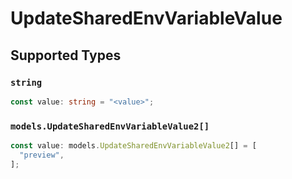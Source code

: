 # UpdateSharedEnvVariableValue


## Supported Types

### `string`

```typescript
const value: string = "<value>";
```

### `models.UpdateSharedEnvVariableValue2[]`

```typescript
const value: models.UpdateSharedEnvVariableValue2[] = [
  "preview",
];
```


